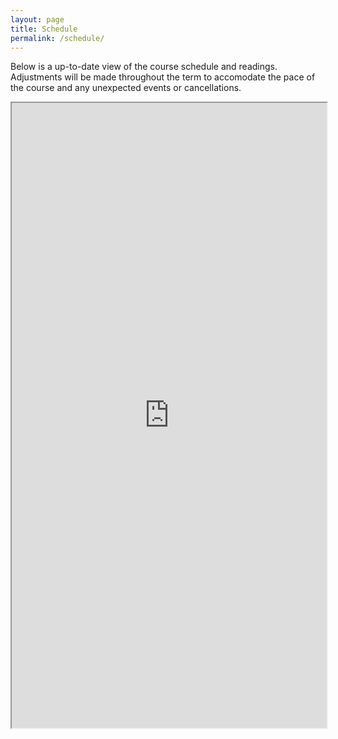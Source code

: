 ```yaml
---
layout: page
title: Schedule
permalink: /schedule/
---
```


Below is a up-to-date view of the course schedule and readings. Adjustments will be made throughout the term to accomodate the pace of the course and any unexpected events or cancellations.

<iframe src="https://docs.google.com/spreadsheets/d/17OxNrSSJR7_buoNWuje8L001-Hxlllh30i-eWydhckI/pubhtml?gid=0&amp;single=true&amp;widget=true&amp;headers=false" width="100%" height="1000"></iframe>
